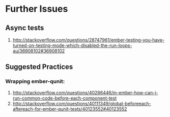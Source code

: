 # Further Issues
## Async tests
1. http://stackoverflow.com/questions/28747961/ember-testing-you-have-turned-on-testing-mode-which-disabled-the-run-loops-au/36908102#36908102

## Suggested Practices
### Wrapping ember-qunit:
1. http://stackoverflow.com/questions/40286446/in-ember-how-can-i-run-common-code-before-each-component-test
2. http://stackoverflow.com/questions/40111349/global-beforeeach-aftereach-for-ember-qunit-tests/40123552#40123552
